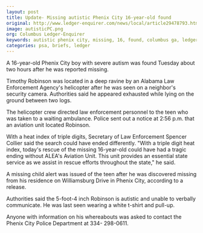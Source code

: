 ```yaml
---
layout: post
title: Update- Missing autistic Phenix City 16-year-old found
original: http://www.ledger-enquirer.com/news/local/article29478793.html
image: autisticPC.png
org: Columbus Ledger-Enquirer
keywords: autistic phenix city, missing, 16, found, columbus ga, ledger enquirer, missing people
categories: psa, briefs, ledger
---
```


A 16-year-old Phenix City boy with severe autism was found Tuesday about two hours after he was reported missing.

<!--break-->

Timothy Robinson was located in a deep ravine by an Alabama Law Enforcement Agency's helicopter after he was seen on a neighbor's security camera. Authorities said he appeared exhausted while lying on the ground between two logs.

The helicopter crew directed law enforcement personnel to the teen who was taken to a waiting ambulance. Police sent out a notice at 2:56 p.m. that an aviation unit located Robinson.

With a heat index of triple digits, Secretary of Law Enforcement Spencer Collier said the search could have ended differently. "With a triple digit heat index, today's rescue of the missing 16-year-old could have had a tragic ending without ALEA's Aviation Unit. This unit provides an essential state service as we assist in rescue efforts throughout the state," he said.

A missing child alert was issued of the teen after he was discovered missing from his residence on Williamsburg Drive in Phenix City, according to a release.

Authorities said the 5-foot-4 inch Robinson is autistic and unable to verbally communicate. He was last seen wearing a white t-shirt and pull-up.

Anyone with information on his whereabouts was asked to contact the Phenix City Police Department at 334- 298-0611.
